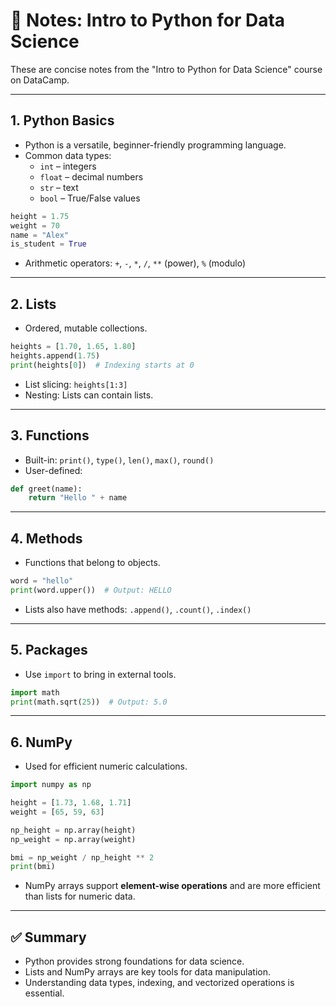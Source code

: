 
# 📘 Notes: Intro to Python for Data Science

These are concise notes from the "Intro to Python for Data Science" course on DataCamp.

---

## 1. Python Basics

- Python is a versatile, beginner-friendly programming language.
- Common data types:
  - `int` – integers
  - `float` – decimal numbers
  - `str` – text
  - `bool` – True/False values

```python
height = 1.75
weight = 70
name = "Alex"
is_student = True
```

- Arithmetic operators: `+`, `-`, `*`, `/`, `**` (power), `%` (modulo)

---

## 2. Lists

- Ordered, mutable collections.

```python
heights = [1.70, 1.65, 1.80]
heights.append(1.75)
print(heights[0])  # Indexing starts at 0
```

- List slicing: `heights[1:3]`
- Nesting: Lists can contain lists.

---

## 3. Functions

- Built-in: `print()`, `type()`, `len()`, `max()`, `round()`
- User-defined:

```python
def greet(name):
    return "Hello " + name
```

---

## 4. Methods

- Functions that belong to objects.

```python
word = "hello"
print(word.upper())  # Output: HELLO
```

- Lists also have methods: `.append()`, `.count()`, `.index()`

---

## 5. Packages

- Use `import` to bring in external tools.

```python
import math
print(math.sqrt(25))  # Output: 5.0
```

---

## 6. NumPy

- Used for efficient numeric calculations.

```python
import numpy as np

height = [1.73, 1.68, 1.71]
weight = [65, 59, 63]

np_height = np.array(height)
np_weight = np.array(weight)

bmi = np_weight / np_height ** 2
print(bmi)
```

- NumPy arrays support **element-wise operations** and are more efficient than lists for numeric data.

---

## ✅ Summary

- Python provides strong foundations for data science.
- Lists and NumPy arrays are key tools for data manipulation.
- Understanding data types, indexing, and vectorized operations is essential.
